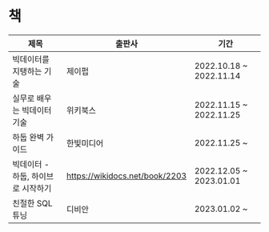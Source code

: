 # 책
| 제목                          | 출판사                            | 기간                      |
|-----------------------------|--------------------------------|-------------------------|
| 빅데이터를 지탱하는 기술               | 제이펍                            | 2022.10.18 ~ 2022.11.14 |
| 실무로 배우는 빅데이터 기술             | 위키북스                           | 2022.11.15 ~ 2022.11.25 |
| 하둡 완벽 가이드                   | 한빛미디어                          | 2022.11.25 ~            | 
| 빅데이터 - 하둡, 하이브로 시작하기        | https://wikidocs.net/book/2203 | 2022.12.05 ~ 2023.01.01 |
 | 친절한 SQL 튜닝 | 디비안 | 2023.01.02 ~            | 
